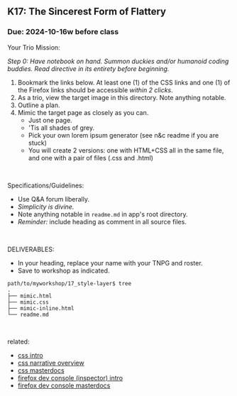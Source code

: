 ## K17: The Sincerest Form of Flattery
### Due: 2024-10-16w before class

Your Trio Mission:

_Step 0: Have notebook on hand. Summon duckies and/or humanoid coding buddies. Read directive in its entirety before beginning._

1. Bookmark the links below. At least one (1) of the CSS links and one (1) of the Firefox links should be accessible *within 2 clicks*.
1. As a trio, view the target image in this directory. Note anything notable.
1. Outline a plan.
1. Mimic the target page as closely as you can.
   - Just one page.
   - 'Tis all shades of grey.
   - Pick your own lorem ipsum generator (see n&c readme if you are stuck)
   - You will create 2 versions: one with HTML+CSS all in the same file, and one with a pair of files (.css and .html)
<br>

Specifications/Guidelines:
  - Use Q&A forum liberally.
  - *Simplicity is divine.*
  - Note anything notable in `readme.md` in app's root directory.
  - _Reminder:_ include heading as comment in all source files.
<br>

DELIVERABLES:
* In your heading, replace your name with your TNPG and roster.
* Save to workshop as indicated.

```
path/to/myworkshop/17_style-layer$ tree
.
├── mimic.html
├── mimic.css
├── mimic-inline.html
└── readme.md
```

<br>

related:
* [css intro](https://developer.mozilla.org/en-US/docs/Learn/Getting_started_with_the_web/CSS_basics)
* [css narrative overview](https://developer.mozilla.org/en-US/docs/Learn/CSS/First_steps)
* [css masterdocs](https://developer.mozilla.org/en-US/docs/Web/CSS)
* [firefox dev console (inspector) intro](https://firefox-source-docs.mozilla.org/devtools-user/page_inspector/how_to/open_the_inspector/index.html)
* [firefox dev console masterdocs](https://firefox-source-docs.mozilla.org/devtools-user/page_inspector/index.html)

<br>
